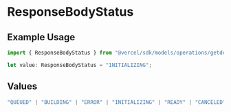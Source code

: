 # ResponseBodyStatus

## Example Usage

```typescript
import { ResponseBodyStatus } from "@vercel/sdk/models/operations/getdeployment.js";

let value: ResponseBodyStatus = "INITIALIZING";
```

## Values

```typescript
"QUEUED" | "BUILDING" | "ERROR" | "INITIALIZING" | "READY" | "CANCELED"
```